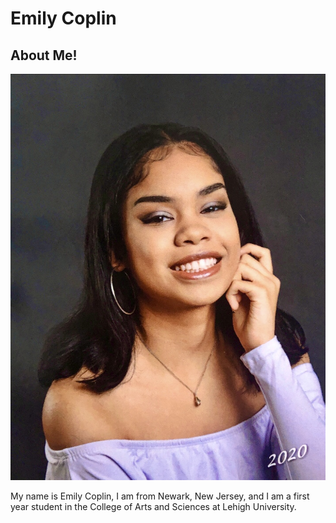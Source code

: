 # Emily Coplin

## About Me!

![](https://github.com/emilycoplin/emilycoplin.github.io/blob/master/me.jpg?raw=true)

My name is Emily Coplin, I am from Newark, New Jersey, and I am a first year student in the College of Arts and Sciences at Lehigh University.
